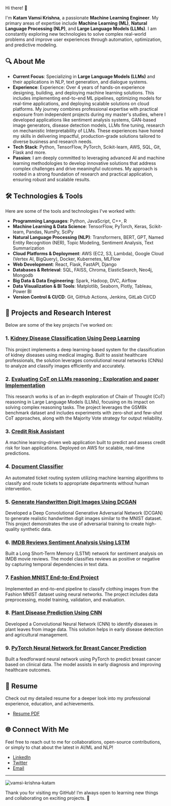 Hi there! 👋 

I'm **Katam Vamsi Krishna**, a passionate **Machine Learning Engineer**. My primary areas of expertise include **Machine Learning (ML)**, **Natural Language Processing (NLP)**, and **Large Language Models (LLMs)**. I am constantly exploring new technologies to solve complex real-world problems and improve user experiences through automation, optimization, and predictive modeling.

## 🔍 About Me

- **Current Focus**: Specializing in **Large Language Models (LLMs)** and their applications in NLP, text generation, and dialogue systems.
- **Experience**: Experience: Over 4 years of hands-on experience designing, building, and deploying machine learning solutions. This includes implementing end-to-end ML pipelines, optimizing models for real-time applications, and deploying scalable solutions on cloud platforms. My journey combines professional expertise with practical exposure from independent projects during my master's studies, where I developed applications like sentiment analysis systems, GAN-based image generators, disease detection models, LLMs fine tuning, research on mechanistic Interpretability of LLMs. These experiences have honed my skills in delivering impactful, production-grade solutions tailored to diverse business and research needs.
- **Tech Stack**: Python, TensorFlow, PyTorch, Scikit-learn, AWS, SQL, Git, Flask and more.
- **Passion**: I am deeply committed to leveraging advanced AI and machine learning methodologies to develop innovative solutions that address complex challenges and drive meaningful outcomes. My approach is rooted in a strong foundation of research and practical application, ensuring robust and scalable results.

## 🛠️ Technologies & Tools

Here are some of the tools and technologies I've worked with:

- **Programming Languages**: Python, JavaScript, C++, R  
- **Machine Learning & Data Science**: TensorFlow, PyTorch, Keras, Scikit-learn, Pandas, NumPy, SciPy  
- **Natural Language Processing (NLP)**: Transformers, BERT, GPT, Named Entity Recognition (NER), Topic Modeling, Sentiment Analysis, Text Summarization  
- **Cloud Platforms & Deployment**: AWS (EC2, S3, Lambda), Google Cloud (Vertex AI, BigQuery), Docker, Kubernetes, MLFlow  
- **Web Development**: React, Flask, FastAPI, Django
- **Databases & Retrieval**: SQL, FAISS, Chroma, ElasticSearch, Neo4j, Mongodb
- **Big Data & Data Engineering**: Spark, Hadoop, DVC, Airflow  
- **Data Visualization & BI Tools**: Matplotlib, Seaborn, Plotly, Tableau, Power BI  
- **Version Control & CI/CD**: Git, GitHub Actions, Jenkins, GitLab CI/CD  

## 🚀 Projects and Research Interest

Below are some of the key projects I’ve worked on:

### 1. [Kidney Disease Classification Using Deep Learning](https://github.com/kvamsi7/kidney-disease-classification-dl-project)
This project implements a deep learning-based system for the classification of kidney diseases using medical imaging. Built to assist healthcare professionals, the solution leverages convolutional neural networks (CNNs) to analyze and classify images efficiently and accurately.

### 2. [Evaluating CoT on LLMs reasoning : Exploration and paper Implementation](https://github.com/kvamsi7/llm_cot_research)
This research works is of an in-depth exploration of Chain of Thought (CoT) reasoning in Large Language Models (LLMs), focusing on its impact on solving complex reasoning tasks. The project leverages the GSM8k benchmark dataset and includes experiments with zero-shot and few-shot CoT approaches, along with the Majority Vote strategy for output reliability.

### 3. [Credit Risk Assistant](https://github.com/kvamsi7/ML-portfolio/tree/prj1/Acess%20Credit%20risk%20-%20AWS%20deployment)
   A machine learning-driven web application built to predict and assess credit risk for loan applications. Deployed on AWS for scalable, real-time predictions.

### 4. [Document Classifier](https://github.com/kvamsi7/ML-portfolio/tree/prj1/Document%20classification)
   An automated ticket routing system utilizing machine learning algorithms to classify and route tickets to appropriate departments without human intervention.

### 5. [Generate Handwritten Digit Images Using DCGAN](https://github.com/kvamsi7/ML-portfolio/blob/main/Generate-handwritten-digit-images-DCGAN/Generate_handwritten_digit_images_DCGAN.ipynb)
Developed a Deep Convolutional Generative Adversarial Network (DCGAN) to generate realistic handwritten digit images similar to the MNIST dataset. This project demonstrates the use of adversarial training to create high-quality synthetic data.

### 6. [IMDB Reviews Sentiment Analysis Using LSTM](https://github.com/kvamsi7/ML-portfolio/blob/main/IMDB-reviews-Sentiment-Analysis-LSTM/DL_Pro_10_IMDB_reviews_Sentiment_Analysis_LSTM.ipynb)
Built a Long Short-Term Memory (LSTM) network for sentiment analysis on IMDB movie reviews. The model classifies reviews as positive or negative by capturing temporal dependencies in text data.

### 7. [Fashion MNIST End-to-End Project](https://github.com/kvamsi7/ML-portfolio/blob/main/fashion-mnist-end-to-end-project/model_training_notebook/Fashion_MNIST_model_training.ipynb)
Implemented an end-to-end pipeline to classify clothing images from the Fashion MNIST dataset using neural networks. The project includes data preprocessing, model training, validation, and evaluation.

### 8. [Plant Disease Prediction Using CNN](https://github.com/kvamsi7/ML-portfolio/blob/main/plant-disease-prediction-cnn-deep-leanring-project/model_training_notebook/Plant_Disease_Prediction_CNN_Image_Classifier.ipynb)
Developed a Convolutional Neural Network (CNN) to identify diseases in plant leaves from image data. This solution helps in early disease detection and agricultural management.

### 9. [PyTorch Neural Network for Breast Cancer Prediction](https://github.com/kvamsi7/ML-portfolio/blob/main/pytorch-neural-network-breast-cancer-prediction/dl_project_8_Neural_Network_using_PyTorch_breast_cancer_prediction.ipynb)
Built a feedforward neural network using PyTorch to predict breast cancer based on clinical data. The model assists in early diagnosis and improving healthcare outcomes.

<!-- ### 4. Chatbot using Transformers
   A conversational AI chatbot built using Transformer models to handle human-like interactions. Trained and fine-tuned to respond to user queries. -->

## 📄 Resume

Check out my detailed resume for a deeper look into my professional experience, education, and achievements.

- [Resume PDF](https://www.linkedin.com/in/katam-vamsi-krishna)

## 🌐 Connect With Me

Feel free to reach out to me for collaborations, open-source contributions, or simply to chat about the latest in AI/ML and NLP!

- [LinkedIn](https://www.linkedin.com/in/katam-vamsi-krishna)
- [Twitter](https://twitter.com/@vk84351)
- [Email](mailto:vamsikrishna.katamreddy@gmail.com)

---
<p align="left"> <img src="https://komarev.com/ghpvc/?username=kvamsi7&label=Profile%20views&color=0e75b6&style=flat" alt="vamsi-krishna-katam" /> </p>


Thank you for visiting my GitHub! I’m always open to learning new things and collaborating on exciting projects. 🚀
